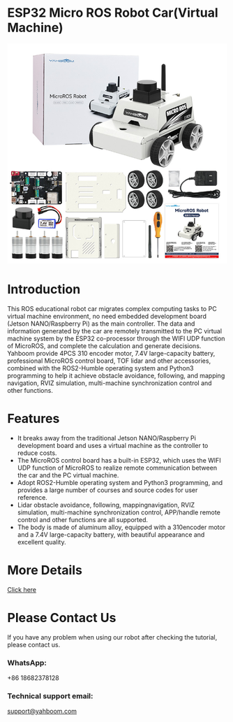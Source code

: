 # ESP32 Micro ROS Robot Car(Virtual Machine)
![](https://github.com/YahboomTechnology/Mirco-Ros-Car_VM/blob/main/ESP32-MicroROS-Car.jpg)
# Introduction
This ROS educational robot car migrates complex computing tasks to PC virtual machine environment, no need embedded development board (Jetson NANO/Raspberry Pi) as the main controller. The data and information generated by the car are remotely transmitted to the PC virtual machine system by the ESP32 co-processor through the WIFI UDP function of MicroROS, and complete the calculation and generate decisions. Yahboom provide 4PCS 310 encoder motor, 7.4V large-capacity battery, professional MicroROS control board, TOF lidar and other accessories, combined with the ROS2-Humble operating system and Python3 programming to help it achieve obstacle avoidance, following, and mapping navigation, RVIZ simulation, multi-machine synchronization control and other functions.
# Features
* It breaks away from the traditional Jetson NANO/Raspberry Pi development board and uses a virtual machine as the controller to reduce costs.
* The MicroROS control board has a built-in ESP32, which uses the WIFI UDP function of MicroROS to realize remote communication between the car and the PC virtual machine.
* Adopt ROS2-Humble operating system and Python3 programming, and provides a large number of courses and source codes for user reference.
* Lidar obstacle avoidance, following, mappingnavigation, RVIZ simulation, multi-machine synchronization control, APP/handle remote control and other functions are all supported.
* The body is made of aluminum alloy, equipped with a 310encoder motor and a 7.4V large-capacity battery, with beautiful appearance and excellent quality.

# More Details
[Click here](https://category.yahboom.net/products/microros-esp32)

# Please Contact Us
If you have any problem when using our robot after checking the tutorial, please contact us.

### WhatsApp:
+86 18682378128

### Technical support email: 
support@yahboom.com
